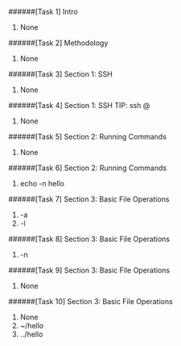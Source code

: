 ######[Task 1] Intro
   1. None

######[Task 2] Methodology
   1. None

######[Task 3] Section 1: SSH
   1. None

######[Task 4] Section 1: SSH
   TIP: ssh <user>@<host>
   1. None

######[Task 5] Section 2: Running Commands
   1. None

######[Task 6] Section 2: Running Commands
   1. echo -n hello

######[Task 7] Section 3: Basic File Operations
   1. -a
   2. -l

######[Task 8] Section 3: Basic File Operations
   1. -n

######[Task 9] Section 3: Basic File Operations
   1. None

######[Task 10] Section 3: Basic File Operations
   1. None
   2. ~/hello
   3. ../hello
